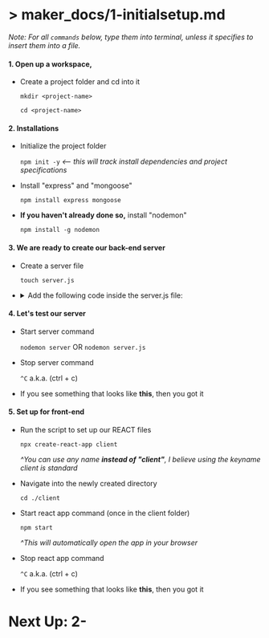 # > maker_docs/1-initialsetup.md

_Note: For all ```commands``` below, type them into terminal, unless it specifies to insert them into a file._

#### 1. Open up a workspace, 
* Create a project folder and cd into it

    ```mkdir <project-name>```

    ```cd <project-name>```

#### 2. Installations
* Initialize the project folder

    ```npm init -y``` _<-- this will track install dependencies and project specifications_

* Install "express" and "mongoose"

    ```npm install express mongoose```

* **If you haven't already done so,** install "nodemon"

    ```npm install -g nodemon```

#### 3. We are ready to create our back-end server
* Create a server file

    ```touch server.js```

* <details>
	<summary>
		Add the following code inside the server.js file:
	</summary>
	
	```
	// imported modules
	const express = require("express");
		
	// middleware
	const app = express();
		
	// server port connection
	const PORT = 8000;
	app.listen(PORT, () => {
	    console.log("You are listening at port: 8000");
	})
	```
  </details>
	    
#### 4. Let's test our server
* Start server command
	
	```nodemon server``` OR ```nodemon server.js```
	
* Stop server command

	```^C``` a.k.a. (ctrl + c)
	
* If you see something that looks like **this**, then you got it	
	
#### 5. Set up for front-end
* Run the script to set up our REACT files

	```npx create-react-app client```
	
	_^You can use any name **instead of "client"**, I believe using the keyname client is standard_
	
* Navigate into the newly created directory

	```cd ./client```
	
* Start react app command (once in the client folder)

	```npm start```
	
	*^This will automatically open the app in your browser*
	
* Stop react app command

	```^C``` a.k.a. (ctrl + c)
	
* If you see something that looks like **this**, then you got it

# Next Up: 2-